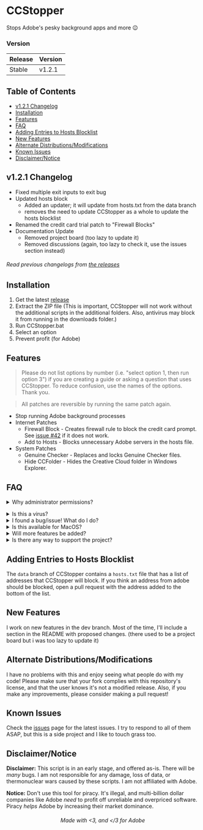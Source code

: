 # CCStopper <!-- omit in toc --> 
Stops Adobe's pesky background apps and more 😉

### Version
| Release     | Version    |
|-------------|-------------|
| Stable      | v1.2.1      |

## Table of Contents <!-- omit in toc -->
- [v1.2.1 Changelog](#v121-changelog)
- [Installation](#installation)
- [Features](#features)
- [FAQ](#faq)
- [Adding Entries to Hosts Blocklist](#adding-entries-to-hosts-blocklist)
- [New Features](#new-features)
- [Alternate Distributions/Modifications](#alternate-distributionsmodifications)
- [Known Issues](#known-issues)
- [Disclaimer/Notice](#disclaimernotice)

## v1.2.1 Changelog
- Fixed multiple exit inputs to exit bug
- Updated hosts block
  - Added an updater; it will update from hosts.txt from the data branch
  - removes the need to update CCStopper as a whole to update the hosts blocklist
- Renamed the credit card trial patch to "Firewall Blocks"
- Documentation Update
  - Removed project board (too lazy to update it)
  - Removed discussions (again, too lazy to check it, use the issues section instead)
###### Read previous changelogs from [the releases](https://github.com/eaaasun/CCStopper/releases) <!-- omit in toc -->


## Installation

1. Get the latest [release](https://github.com/eaaasun/CCStopper/releases/latest)
2. Extract the ZIP file (This is important, CCStopper will not work without the additional scripts in the additional folders. Also, antivirus may block it from running in the downloads folder.)
3. Run CCStopper.bat
4. Select an option
5. Prevent profit (for Adobe)

## Features
> Please do not list options by number (i.e. "select option 1, then run option 3") if you are creating a guide or asking a question that uses CCStopper. To reduce confusion, use the names of the options. Thank you.

> All patches are reversible by running the same patch again.

- Stop running Adobe background processes
- Internet Patches
  - Firewall Block - Creates firewall rule to block the credit card prompt. See [issue #42](https://github.com/eaaasun/CCStopper/issues/42) if it does not work.
  - Add to Hosts - Blocks unnecessary Adobe servers in the hosts file.
- System Patches
  - Genuine Checker - Replaces and locks Genuine Checker files.
  - Hide CCFolder - Hides the Creative Cloud folder in Windows Explorer.

## FAQ
<details>
<summary>Why administrator permissions?</summary>

> This script needs those permissions to modify files and settings. CCStopper is fully open source for auditing.</details>

<details>
<summary>Is this a virus?</summary>

> Virus detections are false positives. CCStopper is fully open source for auditing.
</details>

<details>
<summary>I found a bug/issue! What do I do?</summary>

> Before submitting an issue, update to the latest version and check [the issues page](https://github.com/eaaasun/CCStopper/issues) to see if your issue is there. Please read through the issue form before submitting so the bug can be patched ASAP.
</details>

<details>
<summary>Is this available for MacOS?</summary>

> It is not available for MacOS, and I won't port it to MacOS as long as I use Windows. 
</details>

<details>
<summary>Will more features be added?</summary>

> Yes! If I am actively working on features, they will be listed in the [dev branch](https://github.com/eaaasun/ccstopper/tree/dev). Open an issue [here](https://github.com/eaaasun/CCStopper/discussions/new?category=feature-request) to suggest a feature.
</details>

<details>
<summary>Is there any way to support the project?</summary>

> Please donate your time! If you have Powershell/Batch knowledge, contribute to the project! If not, finding bugs and suggesting features is just as helpful!
</details>

## Adding Entries to Hosts Blocklist
The `data` branch of CCStopper contains a `hosts.txt` file that has a list of addresses that CCStopper will block. If you think an address from adobe should be blocked, open a pull request with the address added to the bottom of the list. 
## New Features
I work on new features in the dev branch. Most of the time, I'll include a section in the README with proposed changes. (there used to be a project board but i was too lazy to update it)

## Alternate Distributions/Modifications
I have no problems with this and enjoy seeing what people do with my code! Please make sure that your fork complies with this repository's license, and that the user knows it's not a modified release. Also, if you make any improvements, please consider making a pull request!

## Known Issues
Check the [issues](https://github.com/eaaasun/CCStopper/issues) page for the latest issues. I try to respond to all of them ASAP, but this is a side project and I like to touch grass too.

## Disclaimer/Notice

**Disclaimer:** This script is in an early stage, and offered as-is. There will be *many* bugs. I am not responsible for any damage, loss of data, or thermonuclear wars caused by these scripts. I am not affiliated with Adobe.

**Notice:** Don't use this tool for piracy. It's illegal, and multi-billion dollar companies like Adobe _need_ to profit off unreliable and overpriced software. Piracy _helps_ Adobe by increasing their market dominance.

<h6 align="center">Made with &lt;3, and &lt;/3 for Adobe</h6>
